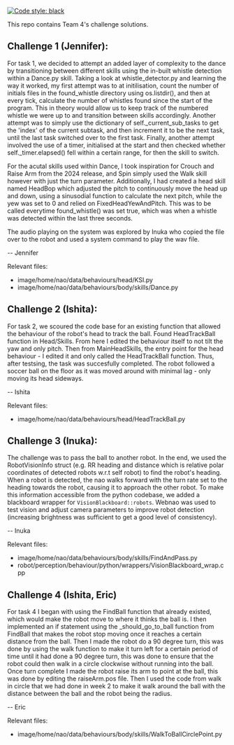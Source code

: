 [![Code style: black](https://img.shields.io/badge/code%20style-black-000000.svg)](https://github.com/psf/black)

This repo contains Team 4's challenge solutions. 

## Challenge 1 (Jennifer):
For task 1, we decided to attempt an added layer of complexity to the dance by transitioning between different skills using the in-built whistle detection within a Dance.py skill. Taking a look at whistle_detector.py and learning the way it worked, my first attempt was to at initilisation, count the number of initials files in the found_whistle directory using os.listdir(), and then at every tick, calculate the number of whistles found since the start of the program. This in theory would allow us to keep track of the numbered whistle we were up to and transition between skills accordingly.
Another attempt was to simply use the dictionary of self._current_sub_tasks to get the 'index' of the current subtask, and then increment it to be the next task, until the last task switched over to the first task. 
Finally, another attempt involved the use of a timer, initialised at the start and then checked whether self._timer.elapsed() fell within a certain range, for then the skill to switch.

For the acutal skills used within Dance, I took inspiration for Crouch and Raise Arm from the 2024 release, and Spin simply used the Walk skill however with just the turn parameter.
Additionally, I had created a head skill named HeadBop which adjusted the pitch to continuously move the head up and down, using a sinusodial function to calculate the next pitch, while the yew was set to 0 and relied on FixedHeadYewAndPitch. This was to be called everytime found_whistle() was set true, which was when a whistle was detected within the last three seconds.

The audio playing on the system was explored by Inuka who copied the file over to the robot and used a system command to play the wav file.

-- Jennifer

Relevant files:
- image/home/nao/data/behaviours/head/KSI.py
- image/home/nao/data/behaviours/body/skills/Dance.py

## Challenge 2 (Ishita):
For task 2, we scoured the code base for an existing function that allowed the behaviour of the robot's head to track the ball. Found HeadTrackBall function in Head/Skills. From here I edited the behaviour itself to not tilt the yaw and only pitch. Then from MainHeadSkills, the entry point for the head behaviour - I edited it and only called the HeadTrackBall function. Thus, after testsing, the task was succesfully completed. The robot followed a soccer ball on the floor as it was moved around with minimal lag - only moving its head sideways.

-- Ishita

Relevant files:
- image/home/nao/data/behaviours/head/HeadTrackBall.py

## Challenge 3 (Inuka):
The challenge was to pass the ball to another robot. In the end, we used the RobotVisionInfo struct (e.g. RR heading and distance which is relative polar coordinates of detected robots w.r.t self robot) to find the robot's heading. When a robot is detected, the nao walks forward with the turn rate set to the heading towards the robot, causing it to approach the other robot. To make this information accessible from the python codebase, we added a blackboard wrapper for `VisionBlackboard::robots`. Webnao was used to test vision and adjust camera parameters to improve robot detection (increasing brightness was sufficient to get a good level of consistency).

-- Inuka

Relevant files:
- image/home/nao/data/behaviours/body/skills/FindAndPass.py
- robot/perception/behaviour/python/wrappers/VisionBlackboard_wrap.cpp

## Challenge 4 (Ishita, Eric)
For task 4 I began with using the FindBall function that already existed, which would make the robot move to where it thinks the ball is. I then implemented an if statement using the _should_go_to_ball function from FindBall that makes the robot stop moving once it reaches a certain distance from the ball. Then I made the robot do a 90 degree turn, this was done by using the walk function to make it turn left for a certain period of time until it had done a 90 degree turn, this was done to ensure that the robot could then walk in a circle clockwise without running into the ball. Once turn complete I made the robot raise its arm to point at the ball, this was done by editing the raiseArm.pos file. Then I used the code from walk in circle that we had done in week 2 to make it walk around the ball with the distance between the ball and the robot being the radius.

-- Eric

Relevant files:
- image/home/nao/data/behaviours/body/skills/WalkToBallCirclePoint.py


